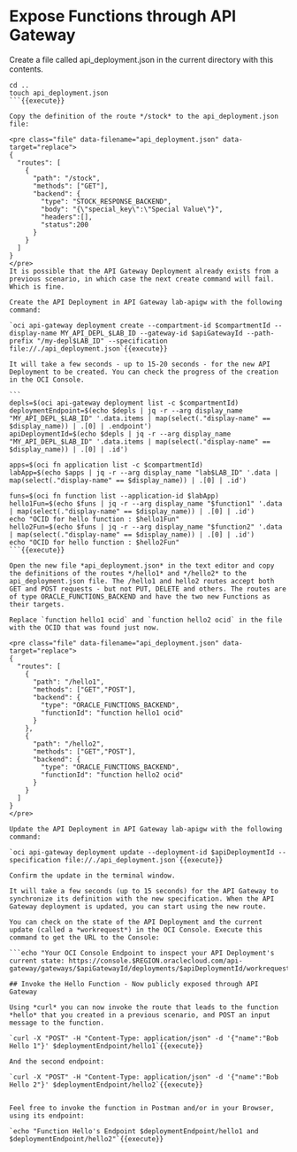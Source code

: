 # Expose Functions through API Gateway

Create a file called api_deployment.json in the current directory with this contents. 

````
cd ..
touch api_deployment.json
```{{execute}}

Copy the definition of the route */stock* to the api_deployment.json file:

<pre class="file" data-filename="api_deployment.json" data-target="replace">
{
  "routes": [
    {
      "path": "/stock",
      "methods": ["GET"],
      "backend": {
        "type": "STOCK_RESPONSE_BACKEND",
        "body": "{\"special_key\":\"Special Value\"}",
        "headers":[],
        "status":200
      }
    }
  ]
}
</pre>
It is possible that the API Gateway Deployment already exists from a previous scenario, in which case the next create command will fail. Which is fine.

Create the API Deployment in API Gateway lab-apigw with the following command:  

`oci api-gateway deployment create --compartment-id $compartmentId --display-name MY_API_DEPL_$LAB_ID --gateway-id $apiGatewayId --path-prefix "/my-depl$LAB_ID" --specification file://./api_deployment.json`{{execute}}

It will take a few seconds - up to 15-20 seconds - for the new API Deployment to be created. You can check the progress of the creation in the OCI Console.

```
depls=$(oci api-gateway deployment list -c $compartmentId)
deploymentEndpoint=$(echo $depls | jq -r --arg display_name "MY_API_DEPL_$LAB_ID" '.data.items | map(select(."display-name" == $display_name)) | .[0] | .endpoint')
apiDeploymentId=$(echo $depls | jq -r --arg display_name "MY_API_DEPL_$LAB_ID" '.data.items | map(select(."display-name" == $display_name)) | .[0] | .id')

apps=$(oci fn application list -c $compartmentId)
labApp=$(echo $apps | jq -r --arg display_name "lab$LAB_ID" '.data | map(select(."display-name" == $display_name)) | .[0] | .id')

funs=$(oci fn function list --application-id $labApp)
hello1Fun=$(echo $funs | jq -r --arg display_name "$function1" '.data | map(select(."display-name" == $display_name)) | .[0] | .id')
echo "OCID for hello function : $hello1Fun"
hello2Fun=$(echo $funs | jq -r --arg display_name "$function2" '.data | map(select(."display-name" == $display_name)) | .[0] | .id')
echo "OCID for hello function : $hello2Fun"
```{{execute}}

Open the new file *api_deployment.json* in the text editor and copy the definitions of the routes */hello1* and */hello2* to the api_deployment.json file. The /hello1 and hello2 routes accept both GET and POST requests - but not PUT, DELETE and others. The routes are of type ORACLE_FUNCTIONS_BACKEND and have the two new Functions as their targets.  

Replace `function hello1 ocid` and `function hello2 ocid` in the file with the OCID that was found just now.

<pre class="file" data-filename="api_deployment.json" data-target="replace">
{
  "routes": [
    {
      "path": "/hello1",
      "methods": ["GET","POST"],
      "backend": {
        "type": "ORACLE_FUNCTIONS_BACKEND",
        "functionId": "function hello1 ocid"
      }
    },    
    {
      "path": "/hello2",
      "methods": ["GET","POST"],
      "backend": {
        "type": "ORACLE_FUNCTIONS_BACKEND",
        "functionId": "function hello2 ocid"
      }
    }
  ]
}
</pre>

Update the API Deployment in API Gateway lab-apigw with the following command:  

`oci api-gateway deployment update --deployment-id $apiDeploymentId --specification file://./api_deployment.json`{{execute}}

Confirm the update in the terminal window.

It will take a few seconds (up to 15 seconds) for the API Gateway to synchronize its definition with the new specification. When the API Gateway deployment is updated, you can start using the new route. 

You can check on the state of the API Deployment and the current update (called a *workrequest*) in the OCI Console. Execute this command to get the URL to the Console:

```echo "Your OCI Console Endpoint to inspect your API Deployment's current state: https://console.$REGION.oraclecloud.com/api-gateway/gateways/$apiGatewayId/deployments/$apiDeploymentId/workrequests"```{{execute}}

## Invoke the Hello Function - Now publicly exposed through API Gateway

Using *curl* you can now invoke the route that leads to the function *hello* that you created in a previous scenario, and POST an input message to the function.

`curl -X "POST" -H "Content-Type: application/json" -d '{"name":"Bob Hello 1"}' $deploymentEndpoint/hello1`{{execute}}

And the second endpoint:

`curl -X "POST" -H "Content-Type: application/json" -d '{"name":"Bob Hello 2"}' $deploymentEndpoint/hello2`{{execute}}


Feel free to invoke the function in Postman and/or in your Browser, using its endpoint:

`echo "Function Hello's Endpoint $deploymentEndpoint/hello1 and $deploymentEndpoint/hello2"`{{execute}}